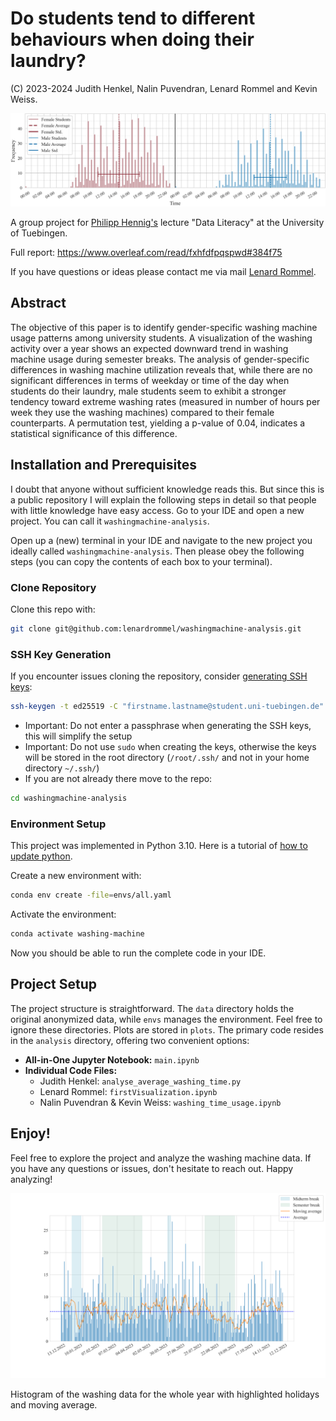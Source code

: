 # Do students tend to different behaviours when doing their laundry?
(C) 2023-2024 Judith Henkel, Nalin Puvendran, Lenard Rommel and Kevin Weiss.


![Alt text](https://github.com/lenardrommel/washingmachine-analysis/blob/main/plots/averaged_distribution.png)

A group project for [Philipp Hennig's](https://uni-tuebingen.de/fakultaeten/mathematisch-naturwissenschaftliche-fakultaet/fachbereiche/informatik/lehrstuehle/methoden-des-maschinellen-lernens/personen/philipp-hennig/) lecture "Data Literacy" at the University of Tuebingen.

Full report: https://www.overleaf.com/read/fxhfdfpqspwd#384f75

If you have questions or ideas please contact me via mail [Lenard Rommel](mailto:lenardrommel@icloud.com?subject=[GitHub]%20Data%20Literacy).

## Abstract
The objective of this paper is to identify gender-specific washing machine usage patterns among university students. A visualization of the washing activity over a year shows an expected downward trend in washing machine usage during semester breaks. The analysis of gender-specific differences in washing machine utilization reveals that, while there are no significant differences in terms of weekday or time of the day when students do their laundry, male students seem to exhibit a stronger tendency toward extreme washing rates (measured in number of hours per week they use the washing machines) compared to their female counterparts. A permutation test, yielding a p-value of 0.04, indicates a statistical significance of this difference.

## Installation and Prerequisites
I doubt that anyone without sufficient knowledge reads this. 
But since this is a public repository I will explain the following steps in detail so that people with little knowledge have easy access.
Go to your IDE and open a new project. You can call it `washingmachine-analysis`.

Open up a (new) terminal in your IDE and navigate to the new project you ideally called `washingmachine-analysis`.
Then please obey the following steps (you can copy the contents of each box to your terminal). 

### Clone Repository
Clone this repo with:
```bash
git clone git@github.com:lenardrommel/washingmachine-analysis.git
```
### SSH Key Generation
If you encounter issues cloning the repository, consider [generating SSH keys](https://kinsta.com/blog/generate-ssh-key/):
```bash
ssh-keygen -t ed25519 -C "firstname.lastname@student.uni-tuebingen.de"
```
- Important: Do not enter a passphrase when generating the SSH keys, this will simplify the setup
- Important: Do not use `sudo` when creating the keys, otherwise the keys will be stored in the root directory (`/root/.ssh/` and not in your home directory `~/.ssh/`)
- If you are not already there move to the repo: 
```bash
cd washingmachine-analysis
```

### Environment Setup
This project was implemented in Python 3.10. Here is a tutorial of [how to update python](https://ioflood.com/blog/update-python-step-by-step-guide/).

Create a new environment with:
```bash
conda env create -file=envs/all.yaml
```
Activate the environment:
```bash
conda activate washing-machine
```

Now you should be able to run the complete code in your IDE.


## Project Setup
The project structure is straightforward. The `data` directory holds the original anonymized data, 
while `envs` manages the environment. Feel free to ignore these directories.
Plots are stored in `plots`. The primary code resides in the `analysis` directory, offering two convenient options:
- **All-in-One Jupyter Notebook:** `main.ipynb`
- **Individual Code Files:**
  - Judith Henkel: `analyse_average_washing_time.py`
  - Lenard Rommel: `firstVisualization.ipynb`
  - Nalin Puvendran & Kevin Weiss: `washing_time_usage.ipynb`

## Enjoy!
Feel free to explore the project and analyze the washing machine data. If you have any questions or issues, don't hesitate to reach out. Happy analyzing!


![Alt text](https://github.com/lenardrommel/washingmachine-analysis/blob/main/plots/data-for-year.png)

Histogram of the washing data for the whole year with highlighted holidays and moving average.
